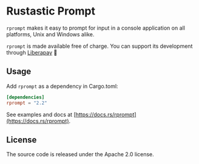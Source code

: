 # Rustastic Prompt

`rprompt` makes it easy to prompt for input in a console application on all platforms, Unix and Windows alike.

`rprompt` is made available free of charge. You can support its development through [Liberapay](https://liberapay.com/conradkleinespel/) 💪

## Usage

Add `rprompt` as a dependency in Cargo.toml:

```toml
[dependencies]
rprompt = "2.2"
```

See examples and docs at [https://docs.rs/rprompt](https://docs.rs/rprompt).

## License

The source code is released under the Apache 2.0 license.
